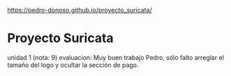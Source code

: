 https://pedro-donoso.github.io/proyecto_suricata/

# Proyecto Suricata
 unidad 1 (nota: 9)
evaluacion: Muy buen trabajo Pedro, sólo falto arreglar el tamaño del logo y ocultar la sección de pago.
